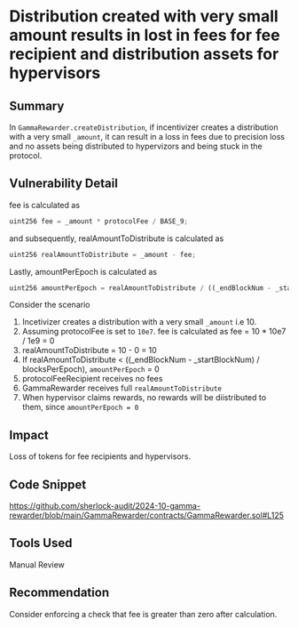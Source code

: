 # Distribution created with very small amount results in lost in fees for fee recipient and distribution assets for hypervisors

## Summary
In `GammaRewarder.createDistribution`, if incentivizer creates a distribution with a very small `_amount`, it can result in a loss in fees due to precision loss and no assets being distributed to hypervizors and being stuck in the protocol.

## Vulnerability Detail
fee is calculated as
```javascript
uint256 fee = _amount * protocolFee / BASE_9;
```
and subsequently, realAmountToDistribute is calculated as
```javascript
uint256 realAmountToDistribute = _amount - fee;
```
Lastly, amountPerEpoch is calculated as
```javascript
uint256 amountPerEpoch = realAmountToDistribute / ((_endBlockNum - _startBlockNum) / blocksPerEpoch);
```
Consider the scenario
1. Incetivizer creates a distribution with a very small `_amount` i.e 10.
2. Assuming protocolFee is set to `10e7`. fee is calculated as fee = 10 \* 10e7 / 1e9 = 0
3. realAmountToDistribute = 10 - 0 = 10
4. If realAmountToDistribute < ((\_endBlockNum - \_startBlockNum) / blocksPerEpoch), `amountPerEpoch` = 0
5. protocolFeeRecipient receives no fees
6. GammaRewarder receives full `realAmountToDistribute`
7. When hypervisor claims rewards, no rewards will be diistributed to them, since `amountPerEpoch = 0`

## Impact
Loss of tokens for fee recipients and hypervisors.

## Code Snippet
https://github.com/sherlock-audit/2024-10-gamma-rewarder/blob/main/GammaRewarder/contracts/GammaRewarder.sol#L125

## Tools Used
Manual Review

## Recommendation
Consider enforcing a check that fee is greater than zero after calculation.
